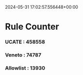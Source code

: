 2024-05-31 17:02:57.556448+00:00
# Rule Counter 
 ### UCATE : 458558

 ### Veneto : 74787

 ### Allowlist : 13930
